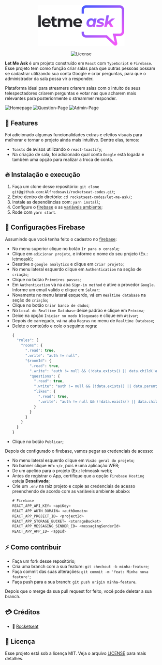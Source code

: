<p align="center">
   <img src="https://raw.githubusercontent.com/Alfredosavi/rocketseat-codes/main/let-me-ask/src/assets/images/logo.svg" alt="LetMeAsk" width="285"/>
</p>

<p align="center">
  <img alt="License" src="https://img.shields.io/github/license/Alfredosavi/rocketseat-codes">
</p>

<b>Let Me Ask</b> é um projeto construído em ```React``` com ```TypeScript``` e ```Firebase```. Esse projeto tem como função criar salas para que outras pessoas possam se cadastrar utilizando sua conta Google e criar perguntas,
para que o administrador da sala possa vir a responder.

Plataforma ideal para streamers criarem salas com o intuito de seus telespectadores criarem perguntas e votar nas que acharem mais relevantes para posteriormente o streammer responder. 

![Homepage](https://i.imgur.com/BAk3rq0.png)
![Question-Page](https://i.imgur.com/xqRs7uv.png)
![Admin-Page](https://i.imgur.com/ULDJE7W.png)

## :tada: Features
Foi adicionado algumas funcionalidades extras e efeitos visuais para melhorar e tornar o projeto ainda mais intuítivo. Dentre elas, temos:
  * ```Toasts``` de avisos utilizando o ```react-toastify```;
  * Na criação de sala, foi adicionado qual conta ```Google``` está logada e também uma opção para realizar a troca de conta.

## 🔥 Instalação e execução
  1. Faça um clone desse repositório: ```git clone git@github.com:Alfredosavi/rocketseat-codes.git```;
  2. Entre dentro do diretório: ```cd rocketseat-codes/let-me-ask/```;
  3. Instale as dependências com: ```yarn install```;
  4. Configure o [firebase](#firebase) e as [variáveis ambiente](#env);
  5. Rode com ```yarn start```.
  

<a id="firebase"></a>
## :wrench: Configurações Firebase
Assumindo que você tenha feito o cadastro no [firebase](https://firebase.google.com/):

- No menu superior clique no botão ```Ir para o console```;
- Clique em ```adicionar projeto```, e informe o nome do seu projeto (Ex.: letmeask);
- Desative o ```google analytics``` e clique em ```Criar projeto```;
- No menu lateral esquerdo clique em ```Authentication``` na seção de ```criação```;
- Clique no botão ```Primeiros passos```;
- Em ```Authentication``` vá na aba ```Sign-in method``` e ative o provedor ```Google```. Informe um email valido e clique em ```Salvar```;
- Novamente no menu lateral esquerdo, vá em ```Realtime database``` na seção de ```criação```;
- Clique no botão ```Criar banco de dados```;
- No ```Local do Realtime Database``` deixe padrão e clique em ```Próxima```;
- Deixe na opção ```Iniciar no modo bloqueado``` e clique em ```Ativar```;
- Depois de carregado, vá na aba ```Regras``` no menu de ```Realtime Database```;
- Delete o conteúdo e cole o seguinte regra:
  ```js
  {
    "rules": {
      "rooms": {
        ".read": true,
        ".write": "auth != null",
        "$roomId": {
          ".read": true,
          ".write": "auth != null && (!data.exists() || data.child('authorId').val() == auth.uid)",
          "questions": {
            ".read": true,
            ".write": "auth != null && (!data.exists() || data.parent().child('authorId').val() == auth.uid)",
            "likes": {
              ".read": true,
              ".write": "auth != null && (!data.exists() || data.child('authorId').val() == auth.uid)",
            }
          }
        }
      }
    }
  }
  ```
- Clique no botão ```Publicar```;

<a id="env"></a>

Depois de configurado o firebase, vamos pegar as credenciais de acesso:
- No menu lateral esquerdo clique em ```Visão geral do projeto```;
- No banner clique em: ```</>```, pois é uma aplicação WEB;
- De um apelido para o projeto (Ex.: letmeask-web);
- Antes de registrar o App, certifique que a opção ```Firebase Hosting``` esteja __Desativada__;
- Crie um ```.env``` na raiz projeto e copie as credenciais de acesso preenchendo de acordo com as variáveis ambiente abaixo:
  ```js
  # Firebase
  REACT_APP_API_KEY= <apiKey>
  REACT_APP_AUTH_DOMAIN= <authDomain>
  REACT_APP_PROJECT_ID= <projectId>
  REACT_APP_STORAGE_BUCKET= <storageBucket>
  REACT_APP_MESSAGING_SENDER_ID= <messagingSenderId>
  REACT_APP_APP_ID= <appId>
  ```


## ⚡️ Como contribuir
  - Faça um fork desse repositório;
  - Cria uma branch com a sua feature: `git checkout -b minha-feature`;
  - Faça commit das suas alterações: `git commit -m 'feat: Minha nova feature'`;
  - Faça push para a sua branch: `git push origin minha-feature`.

Depois que o merge da sua pull request for feito, você pode deletar a sua branch.


## :credit_card: Créditos
  * :rocket: [Rocketseat](https://rocketseat.com.br/)


## :memo: Licença

Esse projeto está sob a licença MIT. Veja o arquivo [LICENSE](https://github.com/Alfredosavi/rocketseat-codes/blob/main/LICENSE) para mais detalhes.

